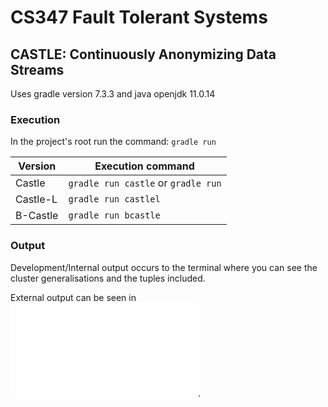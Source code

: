 # CS347 Fault Tolerant Systems

## CASTLE: Continuously Anonymizing Data Streams

Uses gradle version 7.3.3 and java openjdk 11.0.14

### Execution

In the project's root run the command: `gradle run`

| Version  | Execution command                   |
| -------- | ----------------------------------- |
| Castle   | `gradle run castle` or `gradle run` |
| Castle-L | `gradle run castlel`                |
| B-Castle | `gradle run bcastle`                |

### Output

Development/Internal output occurs to the terminal where you can see the cluster generalisations and the tuples included.

External output can be seen in ![output.txt](./app/output.txt).

